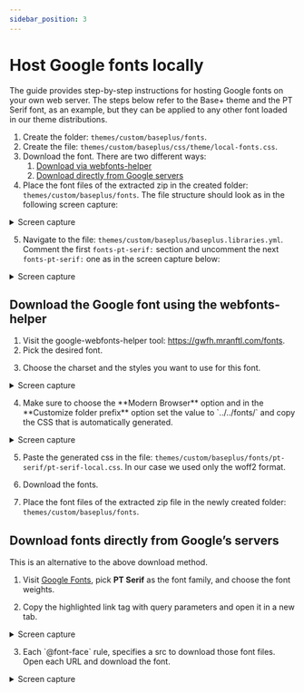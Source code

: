 ```yaml
---
sidebar_position: 3
---
```



# Host Google fonts locally

The guide provides step-by-step instructions for hosting Google fonts on your own web server. The steps below refer to the Base+ theme and the PT Serif font, as an example, but they can be applied to any other font loaded in our theme distributions.

1. Create the folder: `themes/custom/baseplus/fonts`.
2. Create the file: `themes/custom/baseplus/css/theme/local-fonts.css`.
3. Download the font. There are two different ways:
    1. [Download via webfonts-helper](#download-the-google-font-using-the-webfonts-helper)
    2. [Download directly from Google servers](#download-fonts-directly-from-googles-servers)
4. Place the font files of the extracted zip in the created folder: `themes/custom/baseplus/fonts`.
The file structure should look as in the following screen capture:
<details>
    <summary>Screen capture</summary>
    <img src="/img/docs_img/google-fonts-locally-1.png" />
</details>


5. Navigate to the file: `themes/custom/baseplus/baseplus.libraries.yml`. Comment the first `fonts-pt-serif:` section and uncomment the next `fonts-pt-serif:` one as in the screen capture below:
<details>
    <summary>Screen capture</summary>
    <img src="/img/docs_img/google-fonts-locally-2.png" />
</details>

## Download the Google font using the webfonts-helper

1. Visit the google-webfonts-helper tool: https://gwfh.mranftl.com/fonts.
2. Pick the desired font.
3. <p></p>Choose the charset and the styles you want to use for this font.
<details>
    <summary>Screen capture</summary>
    <img src="/img/docs_img/google-fonts-locally-3.png" />
</details>

4. <p></p>Make sure to choose the **Modern Browser** option and in the  **Customize folder prefix** option set the value to `../../fonts/` and copy the CSS that is automatically generated.
<details>
    <summary>Screen capture</summary>
    <img src="/img/docs_img/google-fonts-locally-4.png" />
</details>

5. Paste the generated css in the file: `themes/custom/baseplus/fonts/pt-serif/pt-serif-local.css`. In our case we used only the woff2 format.

6. Download the fonts.

7. Place the font files of the extracted zip file in the newly created folder: `themes/custom/baseplus/fonts`.  


## Download fonts directly from Google’s servers

This is an alternative to the above download method.
1. Visit [Google Fonts](https://fonts.google.com/), pick **PT Serif** as the font family, and choose the font weights.

2. <p></p>Copy the highlighted link tag with query parameters and open it in a new tab.
<details>
    <summary>Screen capture</summary>
    <img src="/img/docs_img/google-fonts-locally-5.png" />
</details>

3. <p></p>Each `@font-face` rule, specifies a src to download those font files. Open each URL and download the font.
<details>
    <summary>Screen capture</summary>
    <img src="/img/docs_img/google-fonts-locally-6.png" />
</details>

